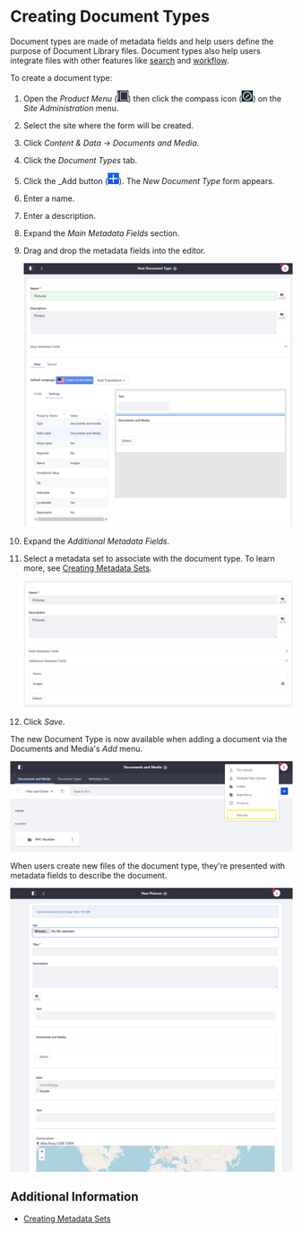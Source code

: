 # Creating Document Types

Document types are made of metadata fields and help users define the purpose of Document Library files. Document types also help users integrate files with other features like [search](../../../../using-search/01-user-guide/README.rst) and [workflow](../../../../process-automation/workflow/user-guide/introduction-to-workflow.md).

To create a document type:

1. Open the _Product Menu_ (![Product Menu](../../../../images/icon-product-menu.png)) then click the compass icon (![Compass](../../../../images/icon-compass.png)) on the _Site Administration_ menu.
1. Select the site where the form will be created.
1. Click _Content & Data_  &rarr; _Documents and Media_.
1. Click the _Document Types_ tab.
1. Click the _Add button (![Add](../../../../images/icon-add.png)). The _New Document Type_ form appears.
1. Enter a name.
1. Enter a description.
1. Expand the _Main Metadata Fields_ section.
1. Drag and drop the metadata fields into the editor.

    ![Drag and drop main metadata fields](./defining-document-types/images/01.png)

1. Expand the _Additional Metadata Fields_.
1. Select a metadata set to associate with the document type. To learn more, see [Creating Metadata Sets](./creating-metadata-sets.md).

    ![Associate additional metadata sets.](./defining-document-types/images/02.png)

1. Click _Save_.

The new Document Type is now available when adding a document via the Documents and Media's _Add_ menu.

![The new Document Type is now available.](./defining-document-types/images/03.png)

When users create new files of the document type, they're presented with metadata fields to describe the document.

![Creating a new Picture Document](./defining-document-types/images/04.png)

## Additional Information

* [Creating Metadata Sets](./creating-metadata-sets.md)
